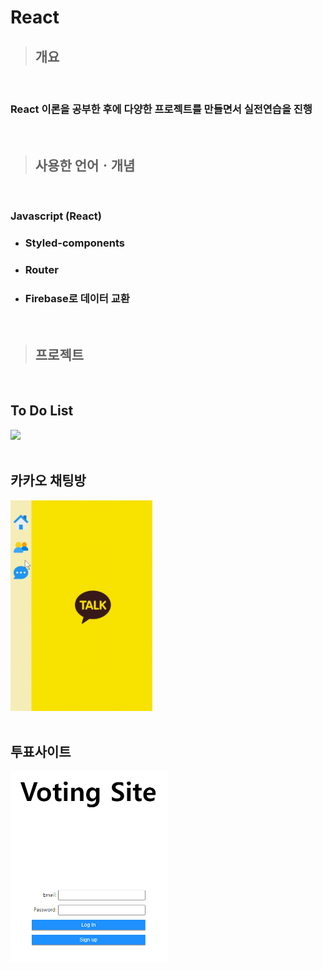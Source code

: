 # React

> ## **개요**

<br>

### **React 이론을 공부한 후에 다양한 프로젝트를 만들면서 실전연습을 진행**

<br>

> ## **사용한 언어ㆍ개념**

<br>

### **Javascript (React)**

-   ### Styled-components
-   ### Router
-   ### Firebase로 데이터 교환

<br>

> ## **프로젝트**

 <br>

## **To Do List**

<img width="45%" src="ToDoList2.gif"/>

</br> 
</br>

## **카카오 채팅방**

<img width="45%" src="Messenger.gif"/>

</br> 
</br>

## **투표사이트**

<img width="50%" src="Voting.png"/>

</br> 
</br>
